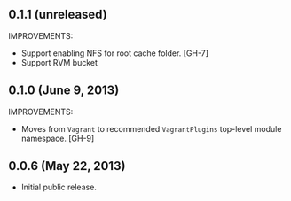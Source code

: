 ## 0.1.1 (unreleased)

IMPROVEMENTS:

  - Support enabling NFS for root cache folder. [GH-7]
  - Support RVM bucket
## 0.1.0 (June 9, 2013)

IMPROVEMENTS:

  - Moves from `Vagrant` to recommended `VagrantPlugins` top-level
    module namespace. [GH-9]

## 0.0.6 (May 22, 2013)

  - Initial public release.
